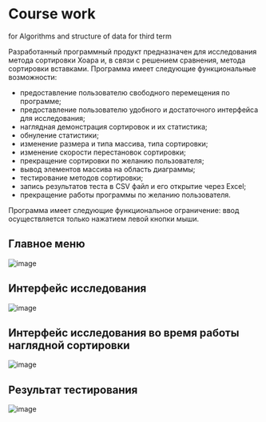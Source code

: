 # Course work
for Algorithms and structure of data for third term

Разработанный программный продукт предназначен для исследования метода сортировки Хоара и, в связи с решением сравнения, метода сортировки вставками. Программа имеет следующие функциональные возможности:
-	предоставление пользователю свободного перемещения по программе;
-	предоставление пользователю удобного и достаточного интерфейса для исследования;
-	наглядная демонстрация сортировок и их статистика;
-	обнуление статистики;
-	изменение размера и типа массива, типа сортировки;
-	изменение скорости перестановок сортировки;
-	прекращение сортировки по желанию пользователя;
-	вывод элементов массива на область диаграммы;
-	тестирование методов сортировки;
-	запись результатов теста в CSV файл и его открытие через Excel;
-	прекращение работы программы по желанию пользователя.

Программа имеет следующие функциональное ограничение: ввод осуществляется только нажатием левой кнопки мыши.

## Главное меню

![image](https://github.com/Fallmore/Research-of-Hoare-s-Sorting/assets/135610092/f5ea90ae-8228-493c-a10f-52b89ff84f5e)

## Интерфейс исследования

![image](https://github.com/Fallmore/Research-of-Hoare-s-Sorting/assets/135610092/f834b9a2-d80e-4066-888c-64680ec0ca35)

## Интерфейс исследования во время работы наглядной сортировки

![image](https://github.com/Fallmore/Research-of-Hoare-s-Sorting/assets/135610092/81a69697-ed86-464e-830a-5ab465df562c)

## Результат тестирования

![image](https://github.com/Fallmore/Research-of-Hoare-s-Sorting/assets/135610092/df1682e6-28f4-45a7-9b4a-9f18c9ad1d5e)
